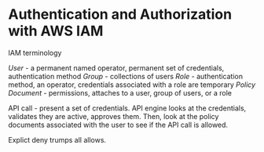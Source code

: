 # Authentication and Authorization with AWS IAM

IAM terminology

*User* - a permanent named operator, permanent set of credentials, authentication method
*Group* - collections of users
*Role* - authentication method, an operator, credentials associated with a role are temporary
*Policy Document* - permissions, attaches to a user, group of users, or a role

API call - present a set of credentials. API engine looks at the credentials, validates they are active, approves them. Then, look at the policy documents associated with the user to see if the API call is allowed. 

Explict deny trumps all allows.